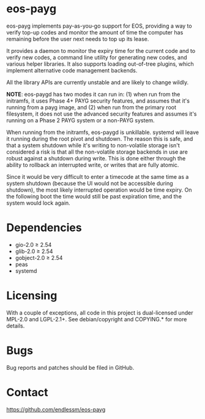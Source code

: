 eos-payg
========

eos-payg implements pay-as-you-go support for EOS, providing a way to verify
top-up codes and monitor the amount of time the computer has remaining before
the user next needs to top up its lease.

It provides a daemon to monitor the expiry time for the current code and to
verify new codes, a command line utility for generating new codes, and various
helper libraries. It also supports loading out-of-tree plugins, which implement
alternative code management backends.

All the library APIs are currently unstable and are likely to change wildly.

**NOTE**: eos-paygd has two modes it can run in: (1) when run from the
initramfs, it uses Phase 4+ PAYG security features, and assumes that it's
running from a payg image, and (2) when run from the primary root filesystem,
it does not use the advanced security features and assumes it's running on a
Phase 2 PAYG system or a non-PAYG system.

When running from the initramfs, eos-paygd is unkillable. systemd will leave
it running during the root pivot and shutdown. The reason this is safe, and
that a system shutdown while it's writing to non-volatile storage isn't
considered a risk is that all the non-volatile storage backends in use are
robust against a shutdown during write. This is done either through the
ability to rollback an interrupted write, or writes that are fully atomic.

Since it would be very difficult to enter a timecode at the same time as
a system shutdown (because the UI would not be accessible during shutdown),
the most likely interrupted operation would be time expiry. On the following
boot the time would still be past expiration time, and the system would lock
again.

Dependencies
============

 * gio-2.0 ≥ 2.54
 * glib-2.0 ≥ 2.54
 * gobject-2.0 ≥ 2.54
 * peas
 * systemd

Licensing
=========

With a couple of exceptions, all code in this project is dual-licensed under
MPL-2.0 and LGPL-2.1+. See debian/copyright and COPYING.* for more details.

Bugs
====

Bug reports and patches should be filed in GitHub.

Contact
=======

https://github.com/endlessm/eos-payg
